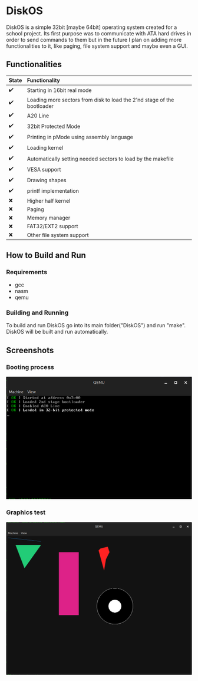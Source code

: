 # DiskOS
DiskOS is a simple 32bit [maybe 64bit] operating system created for a school project. Its first purpose was to communicate with ATA hard drives in order to send commands to them but in the future I plan on adding more functionalities to it, like paging, file system support and maybe even a GUI.
## Functionalities
|State|Functionality
:------------ | :-------------
:heavy_check_mark: | Starting in 16bit real mode  
:heavy_check_mark: | Loading more sectors from disk to load the 2'nd stage of the bootloader  
:heavy_check_mark: | A20 Line  
:heavy_check_mark: | 32bit Protected Mode  
:heavy_check_mark: | Printing in pMode using assembly language
:heavy_check_mark: | Loading kernel
:heavy_check_mark: | Automatically setting needed sectors to load by the makefile
:heavy_check_mark: | VESA support
:heavy_check_mark: | Drawing shapes
:heavy_check_mark: | printf implementation
:x: | Higher half kernel
:x: | Paging
:x: | Memory manager
:x: | FAT32/EXT2 support
:x: | Other file system support
## How to Build and Run
### Requirements
* gcc
* nasm
* qemu
### Building and Running
To build and run DiskOS go into its main folder("DiskOS") and run "make".  
DiskOS will be built and run automatically.
## Screenshots
### Booting process
![Screenshoot 1 - Booting process](./screenshots/scr1.png)
### Graphics test
![Screenshoot 2 - Graphics test](./screenshots/scr2.png)
